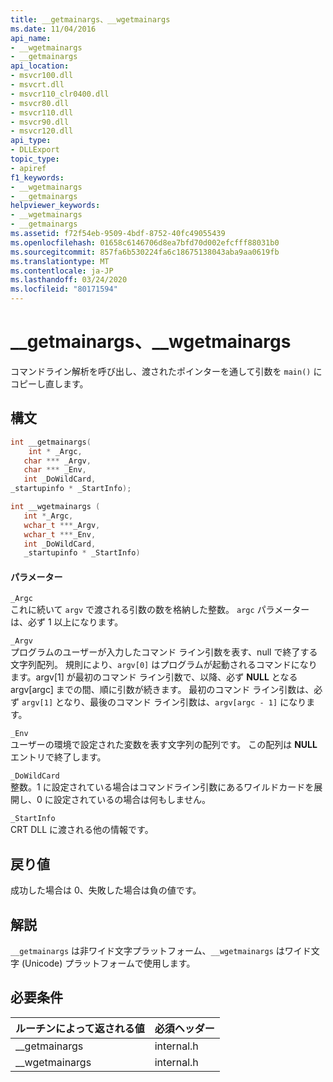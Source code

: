 ```yaml
---
title: __getmainargs、__wgetmainargs
ms.date: 11/04/2016
api_name:
- __wgetmainargs
- __getmainargs
api_location:
- msvcr100.dll
- msvcrt.dll
- msvcr110_clr0400.dll
- msvcr80.dll
- msvcr110.dll
- msvcr90.dll
- msvcr120.dll
api_type:
- DLLExport
topic_type:
- apiref
f1_keywords:
- __wgetmainargs
- __getmainargs
helpviewer_keywords:
- __wgetmainargs
- __getmainargs
ms.assetid: f72f54eb-9509-4bdf-8752-40fc49055439
ms.openlocfilehash: 01658c6146706d8ea7bfd70d002efcfff88031b0
ms.sourcegitcommit: 857fa6b530224fa6c18675138043aba9aa0619fb
ms.translationtype: MT
ms.contentlocale: ja-JP
ms.lasthandoff: 03/24/2020
ms.locfileid: "80171594"
---
```

# <a name="__getmainargs-__wgetmainargs"></a>__getmainargs、__wgetmainargs

コマンドライン解析を呼び出し、渡されたポインターを通して引数を `main()` にコピーし直します。

## <a name="syntax"></a>構文

```cpp
int __getmainargs(
    int * _Argc,
   char *** _Argv,
   char *** _Env,
   int _DoWildCard,
_startupinfo * _StartInfo);

int __wgetmainargs (
   int *_Argc,
   wchar_t ***_Argv,
   wchar_t ***_Env,
   int _DoWildCard,
   _startupinfo * _StartInfo)
```

#### <a name="parameters"></a>パラメーター

`_Argc`<br/>
これに続いて `argv` で渡される引数の数を格納した整数。 `argc` パラメーターは、必ず 1 以上になります。

`_Argv`<br/>
プログラムのユーザーが入力したコマンド ライン引数を表す、null で終了する文字列配列。 規則により、`argv[0]` はプログラムが起動されるコマンドになります。argv[1] が最初のコマンド ライン引数で、以降、必ず **NULL** となる argv[argc] までの間、順に引数が続きます。 最初のコマンド ライン引数は、必ず `argv[1]` となり、最後のコマンド ライン引数は、`argv[argc - 1]` になります。

`_Env`<br/>
ユーザーの環境で設定された変数を表す文字列の配列です。 この配列は **NULL** エントリで終了します。

`_DoWildCard`<br/>
整数。1 に設定されている場合はコマンドライン引数にあるワイルドカードを展開し、0 に設定されているの場合は何もしません。

`_StartInfo`<br/>
CRT DLL に渡される他の情報です。

## <a name="return-value"></a>戻り値

成功した場合は 0、失敗した場合は負の値です。

## <a name="remarks"></a>解説

`__getmainargs` は非ワイド文字プラットフォーム、`__wgetmainargs` はワイド文字 (Unicode) プラットフォームで使用します。

## <a name="requirements"></a>必要条件

|ルーチンによって返される値|必須ヘッダー|
|-------------|---------------------|
|__getmainargs|internal.h|
|__wgetmainargs|internal.h|
